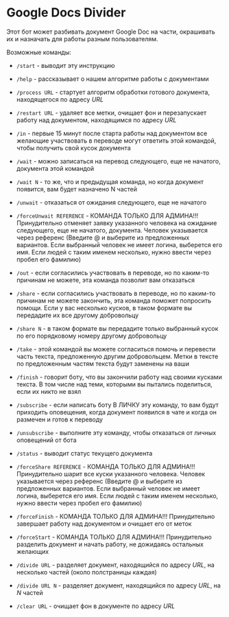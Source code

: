 # Google Docs Divider

Этот бот может разбивать документ Google Doc на части, окрашивать их и назначать для работы разным пользователям.

Возможные команды:

- `/start` - выводит эту инструкцию

- `/help` - рассказывает о нашем алгоритме работы с документами

- `/process URL` - стартует алгоритм обработки готового документа, находящегося по адресу _URL_

- `/restart URL` - удаляет все метки, очищает фон и перезапускает работу над документом, находящимся по адресу _URL_

- `/in` - первые 15 минут после старта работы над документом все желающие участвовать в переводе могут ответить этой командой, чтобы получить свой кусок документа

- `/wait` - можно записаться на перевод следующего, еще не начатого, документа этой командой

- `/wait N` - то же, что и предыдущая команда, но когда документ появится, вам будет назначено N частей

- `/unwait` - отказаться от ожидания следующего, еще не начатого

- `/forceUnwait REFERENCE` - КОМАНДА ТОЛЬКО ДЛЯ АДМИНА!!! Принудительно отменяет заявку указанного человека на ожидание следующего, еще не начатого, документа. Человек указывается через референс (Введите @ и выберите из предложенных вариантов. Если выбранный человек не имеет логина, выберется его имя. Если людей с таким именем несколько, нужно ввести через пробел его фамилию)

- `/out` - если согласились участвовать в переводе, но по каким-то причинам не можете, эта команда позволит вам отказаться

- `/share` - если согласились участвовать в переводе, но по каким-то причинам не можете закончить, эта команда поможет попросить помощи. Если у вас несколько кусков, в таком формате вы передадите их все другому добровольцу

- `/share N` - в таком формате вы передадите только выбранный кусок по его порядковому номеру другому добровольцу

- `/take` - этой командой вы можете согласиться помочь и перевести часть текста, предложенную другим добровольцем. Метки в тексте по предложенным частям текста будут заменены на ваши

- `/finish` - говорит боту, что вы закончили работу над своими кусками текста. В том числе над теми, которыми вы пытались поделиться, если их никто не взял

- `/subscribe` - если написать боту В ЛИЧКУ эту команду, то вам будут приходить оповещения, когда документ появился в чате и когда он размечен и готов к переводу

- `/unsubscribe` - выполните эту команду, чтобы отказаться от личных оповещений от бота

- `/status` - выводит статус текущего документа

- `/forceShare REFERENCE` - КОМАНДА ТОЛЬКО ДЛЯ АДМИНА!!! Принудительно шарит все куски указанного человека. Человек указывается через референс (Введите @ и выберите из предложенных вариантов. Если выбранный человек не имеет логина, выберется его имя. Если людей с таким именем несколько, нужно ввести через пробел его фамилию)

- `/forceFinish` - КОМАНДА ТОЛЬКО ДЛЯ АДМИНА!!! Принудительно завершает работу над документом и очищает его от меток

- `/forceStart` - КОМАНДА ТОЛЬКО ДЛЯ АДМИНА!!! Принудительно разделить документ и начать работу, не дожидаясь остальных желающих

- `/divide URL` - разделяет документ, находящийся по адресу _URL_, на несколько частей (около полстраницы каждая)

- `/divide URL N` - разделяет документ, находящийся по адресу _URL_, на _N_ частей

- `/clear URL` - очищает фон в документе по адресу _URL_
